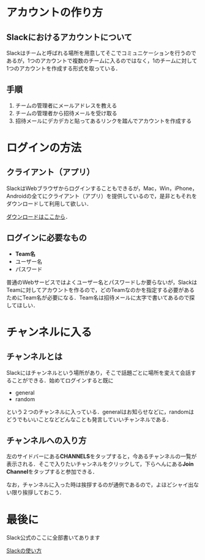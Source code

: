# アカウントの作り方

## Slackにおけるアカウントについて

Slackはチームと呼ばれる場所を用意してそこでコミュニケーションを行うのであるが，1つのアカウントで複数のチームに入るのではなく，1のチームに対して1つのアカウントを作成する形式を取っている．

## 手順

1.  チームの管理者にメールアドレスを教える
2.  チームの管理者から招待メールを受け取る
3.  招待メールにデカデカと貼ってあるリンクを踏んでアカウントを作成する

# ログインの方法

## クライアント（アプリ）

SlackはWebブラウザからログインすることもできるが，Mac，Win，iPhone，Androidの全てにクライアント（アプリ）を提供しているので，是非ともそれをダウンロードして利用して欲しい．

[ダウンロードはここから](https://slack.com/downloads/)．

## ログインに必要なもの

-   **Team名**
-   ユーザー名
-   パスワード

普通のWebサービスではよくユーザー名とパスワードしか要らないが，SlackはTeamに対してアカウントを作るので，どのTeamなのかを指定する必要があるためにTeam名が必要になる．Team名は招待メールに太字で書いてあるので探してほしい．

# チャンネルに入る

## チャンネルとは

Slackにはチャンネルという場所があり，そこで話題ごとに場所を変えて会話することができる．始めてログインすると既に

-   general
-   random

という２つのチャンネルに入っている．generalはお知らせなどに，randomはどうでもいいことなどどんなことも発言していいチャンネルである．

## チャンネルへの入り方

左のサイドバーにある**CHANNELS**をタップすると，今あるチャンネルの一覧が表示される．そこで入りたいチャンネルをクリックして，下らへんにある**Join Channel**をタップすると参加できる．

なお，チャンネルに入った時は挨拶するのが通例であるので，よほどシャイ出ない限り挨拶しておこう．

# 最後に

Slack公式のここに全部書いてあります

[Slackの使い方](https://get.slack.help/hc/ja/categories/200111606)

